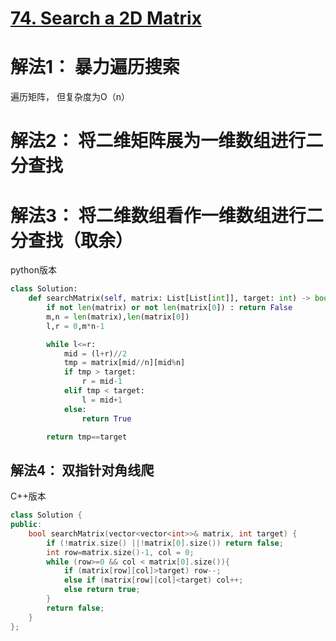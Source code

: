# [74. Search a 2D Matrix](https://leetcode-cn.com/problems/search-a-2d-matrix/)

# 解法1： 暴力遍历搜索

遍历矩阵， 但复杂度为O（n）

# 解法2： 将二维矩阵展为一维数组进行二分查找

# 解法3： 将二维数组看作一维数组进行二分查找（取余）

python版本

```python
class Solution:
    def searchMatrix(self, matrix: List[List[int]], target: int) -> bool:
        if not len(matrix) or not len(matrix[0]) : return False
        m,n = len(matrix),len(matrix[0])
        l,r = 0,m*n-1

        while l<=r:
            mid = (l+r)//2
            tmp = matrix[mid//n][mid%n] 
            if tmp > target:
                r = mid-1
            elif tmp < target:
                l = mid+1
            else:
                return True

        return tmp==target
```

## 解法4： 双指针对角线爬

C++版本

```c++
class Solution {
public:
    bool searchMatrix(vector<vector<int>>& matrix, int target) {
        if (!matrix.size() ||!matrix[0].size()) return false;
        int row=matrix.size()-1, col = 0;
        while (row>=0 && col < matrix[0].size()){
            if (matrix[row][col]>target) row--;
            else if (matrix[row][col]<target) col++;
            else return true;
        }
        return false;
    }
};
```

